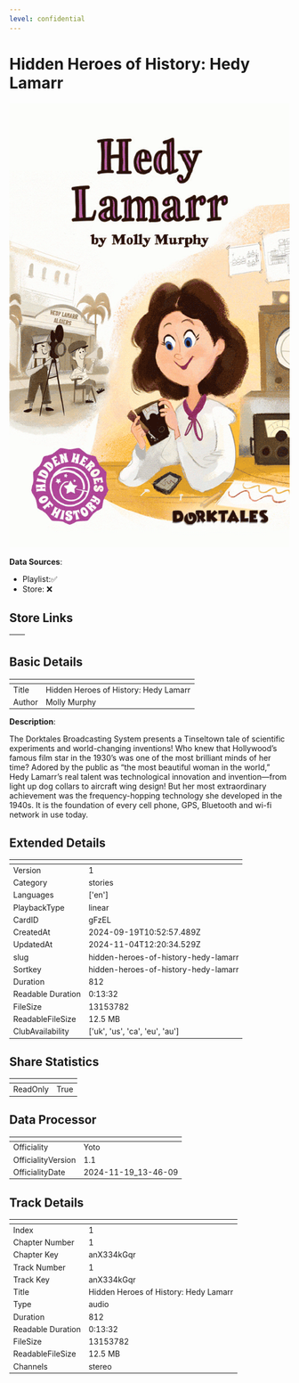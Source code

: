 ```yaml
---
level: confidential
---
```

# Hidden Heroes of History: Hedy Lamarr

![card_[gFzEL].png](../../img/cards/card_[gFzEL].png)

**Data Sources**: 

- Playlist:✅
- Store: ❌


## Store Links

| <!-- --> | <!-- --> |
| - | - |


## Basic Details

| <!-- --> | <!-- --> |
| - | - |
| Title | Hidden Heroes of History: Hedy Lamarr |
| Author | Molly Murphy |

**Description**:

The Dorktales Broadcasting System presents a Tinseltown tale of scientific experiments and world-changing inventions! Who knew that Hollywood’s famous film star in the 1930’s was one of the most brilliant minds of her time? Adored by the public as “the most beautiful woman in the world,” Hedy Lamarr’s real talent was technological innovation and invention—from light up dog collars to aircraft wing design! But her most extraordinary achievement was the frequency-hopping technology she developed in the 1940s. It is the foundation of every cell phone, GPS, Bluetooth and wi-fi network in use today.


## Extended Details

| <!-- --> | <!-- --> |
| - | - |
| Version | 1 |
| Category | stories |
| Languages | ['en'] |
| PlaybackType | linear |
| CardID | gFzEL |
| CreatedAt | 2024-09-19T10:52:57.489Z |
| UpdatedAt | 2024-11-04T12:20:34.529Z |
| slug | hidden-heroes-of-history-hedy-lamarr |
| Sortkey | hidden-heroes-of-history-hedy-lamarr |
| Duration | 812 |
| Readable Duration | 0:13:32 |
| FileSize | 13153782 |
| ReadableFileSize | 12.5 MB |
| ClubAvailability | ['uk', 'us', 'ca', 'eu', 'au'] |


## Share Statistics

| <!-- --> | <!-- --> |
| - | - |
| ReadOnly | True |


## Data Processor

| <!-- --> | <!-- --> |
| - | - |
| Officiality | Yoto
| OfficialityVersion | 1.1
| OfficialityDate | 2024-11-19_13-46-09


## Track Details

| <!-- --> | <!-- --> |
| - | - |
| Index | 1 |
| Chapter Number | 1 |
| Chapter Key | anX334kGqr |
| Track Number | 1 |
| Track Key | anX334kGqr |
| Title | Hidden Heroes of History: Hedy Lamarr |
| Type | audio |
| Duration | 812 |
| Readable Duration | 0:13:32 |
| FileSize | 13153782 |
| ReadableFileSize | 12.5 MB |
| Channels | stereo |

